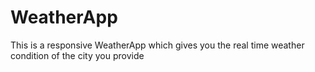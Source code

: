 # WeatherApp
This is a responsive WeatherApp which gives you the real time weather condition of the city you provide  
